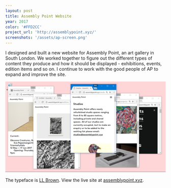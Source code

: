 ```yaml
---
layout: post
title: Assembly Point Website
year: 2017
color: '#FFD2CC'
project_url: 'http://assemblypoint.xyz/'
screenshots: '/assets/ap-screen.png'
---
```


I designed and built a new website for Assembly Point, an art gallery in South London. We worked together to figure out the different types of content they produce and how it should be displayed - exhibitions, events, edition items and so on. I continue to work with the good people of AP to expand and improve the site. 

![AP Screenshots](/assets/ap.PNG)

The typeface is [LL Brown](https://lineto.com/The%20Fonts/Font%20Categories/Text%20Fonts/Brown/). View the live site at [assemblypoint.xyz](http://assemblypoint.xyz/).